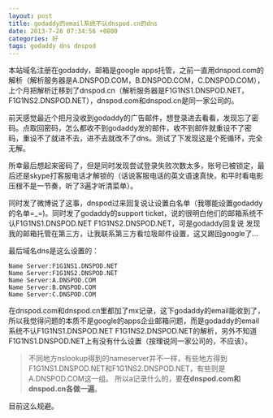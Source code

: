 ```yaml
---
layout: post
title: godaddy的email系统不认dnspod.cn的dns
date: 2013-7-26 07:34:56 +0800
categories: 好
tags: godaddy dns dnspod
---
```


本站域名注册在godaddy，邮箱是google apps托管，之前一直用dnspod.com的解析（解析服务器是A.DNSPOD.COM，B.DNSPOD.COM，C.DNSPOD.COM），上个月把解析迁移到了dnspod.cn（解析服务器是F1G1NS1.DNSPOD.NET，F1G1NS2.DNSPOD.NET），dnspod.com和dnspod.cn是同一家公司的。

前天感觉最近个把月没收到godaddy的广告邮件，想登录进去看看，发现忘了密码。点取回密码，怎么都收不到godaddy发的邮件，收不到邮件就重设不了密码，重设不了就进不去，进不去就改不了dns。测试了下发现这是个死循环，完全无解。

所幸最后想起来密码了，但是同时发现尝试登录失败次数太多，账号已被锁定，最后还是skype打客服电话才解锁的（话说客服电话的英文语速真快，和平时看电影压根不是一节奏，听了3遍才听清菜单）。

同时发了微博说了这事，dnspod过来回复说让设置白名单（我哪能设置godaddy的名单=_=)。同时发了godaddy的support ticket，说的很明白他们的邮箱系统不认F1G1NS1.DNSPOD.NET F1G1NS2.DNSPOD.NET，可是godaddy回复说 发现我的邮箱托管在第三方，让我联系第三方看垃圾邮件设置，这又踢回google了…

最后域名dns是这么设置的：

```
Name Server:F1G1NS1.DNSPOD.NET
Name Server:F1G1NS2.DNSPOD.NET
Name Server:A.DNSPOD.COM
Name Server:B.DNSPOD.COM
Name Server:C.DNSPOD.COM
```

在dnspod.com和dnspod.cn里都加了mx记录，这下godaddy的email能收到了，所以我觉得问题的本质不是google的apps企业邮箱问题，而是godaddy的email系统不认F1G1NS1.DNSPOD.NET F1G1NS2.DNSPOD.NET的解析，另外不知道F1G1NS1.DNSPOD.NET上有没有什么设置（按理说同一家公司的，不应该）。

> 不同地方nslookup得到的nameserver并不一样，有些地方得到F1G1NS1.DNSPOD.NET和F1G1NS2.DNSPOD.NET，有些则是A.DNSPOD.COM这一组。 所以a记录什么的，要**在dnspod.com和dnspod.cn各做一遍**。

目前这么规避。
